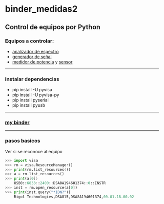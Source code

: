 # binder_medidas2

## Control de equipos por Python

### Equipos a controlar:
 * [analizador de espectro](https://www.keysight.com/en/pd-817002-pn-N9320A/rf-spectrum-analyzer-9-khz-3-ghz?cc=US&lc=eng)
 * [generador de señal](https://www.keysight.com/en/pdx-x202262-pn-N9310A/rf-signal-generator-9-khz-to-3-ghz?cc=AR&lc=eng)
 * [medidor de potencia](https://www.anritsu.com/en-US/test-measurement/products/ml2487b) y [sensor](https://www.bellnw.com/manufacturer/Anritsu/MA2472D.htm)
___

### instalar dependencias
- pip install -U pyvisa
- pip install -U pyvisa-py
- pip install pyserial
- pip install pyusb
___

### [my binder](https://mybinder.org/v2/gh/ingenieriaam/binder_medidas2/binder_shared)

___

### pasos basicos

Ver si se reconoce al equipo

```py
>>> import visa
>>> rm = visa.ResourceManager()
>>> print(rm.list_resources())
>>> a = rm.list_resources()
>>> print(a[0])
	USB0::6833::2400::DSA8A194601374::0::INSTR
>>> inst = rm.open_resource(a[0])
>>> print(inst.query("*IDN?"))
	Rigol Technologies,DSA815,DSA8A194601374,00.01.18.00.02

```
